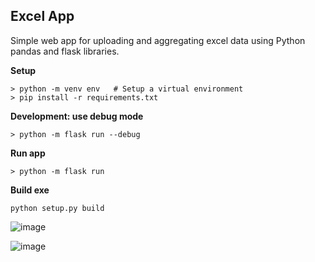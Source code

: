 
## Excel App


Simple web app for uploading and aggregating excel data using Python pandas and flask libraries.


**Setup**


```
> python -m venv env   # Setup a virtual environment
> pip install -r requirements.txt
```

**Development: use debug mode**

```
> python -m flask run --debug 
```

**Run app**
```
> python -m flask run 
```


**Build exe**
```
python setup.py build
```

![image](https://github.com/happyjules/trial_app/assets/8014271/18951407-3567-449a-8b23-95d028dbcdb5)

![image](https://github.com/happyjules/trial_app/assets/8014271/d0d22c83-256b-4979-83a0-900635d4321f)

